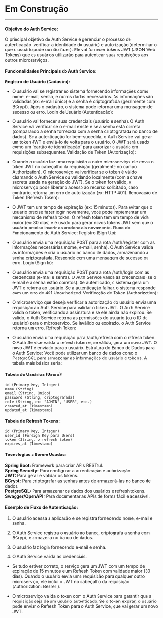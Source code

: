 # Em Construção

---
#### Objetivo do Auth Service:
O principal objetivo do Auth Service é gerenciar o processo de autenticação (verificar a identidade do usuário) e autorização (determinar o que o usuário pode ou não fazer). Ele vai fornecer tokens JWT (JSON Web Tokens) que os usuários utilizarão para autenticar suas requisições aos outros microserviços.

#### Funcionalidades Principais do Auth Service:
**Registro de Usuário (Cadastro):**

 -   O usuário vai se registrar no sistema fornecendo informações como nome, e-mail, senha, e outros dados necessários.
    As informações são validadas (ex: e-mail único) e a senha é criptografada (geralmente com BCrypt).
    Após o cadastro, o sistema pode retornar uma mensagem de sucesso ou erro.
    Login de Usuário (Autenticação):

-    O usuário vai fornecer suas credenciais (usuário e senha).
    O Auth Service vai verificar se o e-mail existe e se a senha está correta (comparando a senha fornecida com a senha criptografada no banco de dados).
    Se a autenticação for bem-sucedida, o Auth Service vai gerar um token JWT e enviá-lo de volta para o usuário.
    O JWT será usado como um “cartão de identificação” para autorizar o usuário em requisições subsequentes.
    Validação de Token (Autorização):

 -   Quando o usuário faz uma requisição a outro microserviço, ele envia o token JWT no cabeçalho da requisição (geralmente no campo Authorization).
    O microserviço vai verificar se o token é válido chamando o Auth Service ou validando localmente (com a chave secreta usada na geração do JWT).
    Se o token for válido, o microserviço pode liberar o acesso ao recurso solicitado, caso contrário, retorna um erro de autorização (ex: HTTP 401).
    Renovação de Token (Refresh Token):

 -   O JWT tem um tempo de expiração (ex: 15 minutos).
    Para evitar que o usuário precise fazer login novamente, você pode implementar um mecanismo de refresh token.
    O refresh token tem um tempo de vida maior (ex: 30 dias) e é usado para gerar novos tokens JWT sem que o usuário precise inserir as credenciais novamente.
    Fluxo de Funcionamento do Auth Service:
    Registro (Sign Up):

-    O usuário envia uma requisição POST para a rota /auth/register com as informações necessárias (nome, e-mail, senha).
    O Auth Service valida as informações e cria o usuário no banco de dados, armazenando a senha criptografada.
    Responde com uma mensagem de sucesso ou erro.
    Login (Sign In):

-   O usuário envia uma requisição POST para a rota /auth/login com as credenciais (e-mail e senha).
    O Auth Service valida as credenciais (se o e-mail e a senha estão corretos).
    Se autenticado, o sistema gera um JWT e retorna ao usuário.
    Se a autenticação falhar, o sistema responde com um erro de 401 Unauthorized.
    Verificação de Token (Authorization):
    
-   O microserviço que deseja verificar a autorização do usuário envia uma requisição ao Auth Service para validar o token JWT.
    O Auth Service valida o token, verificando a assinatura e se ele ainda não expirou.
    Se válido, o Auth Service retorna as permissões do usuário (ou o ID do usuário) para o microserviço.
    Se inválido ou expirado, o Auth Service retorna um erro.
    Refresh Token:
    
-   O usuário envia uma requisição para /auth/refresh com o refresh token.
    O Auth Service valida o refresh token e, se válido, gera um novo JWT.
    O novo JWT é enviado para o usuário.
    Estrutura do Banco de Dados para o Auth Service:
    Você pode utilizar um banco de dados como o PostgreSQL para armazenar as informações de usuário e tokens. A tabela mais básica seria:

#### Tabela de Usuários (Users):
````
id (Primary Key, Integer)
name (String)
email (String, único)
password (String, criptografada)
role (String, ex: "ADMIN", "USER", etc.)
created_at (Timestamp)
updated_at (Timestamp)
````

#### Tabela de Refresh Tokens:
````
id (Primary Key, Integer)
user_id (Foreign Key para Users)
token (String, o refresh token)
expires_at (Timestamp)

````
#### Tecnologias a Serem Usadas:
**Spring Boot:** Framework para criar APIs RESTful.  
**Spring Security:** Para configurar a autenticação e autorização.  
**JWT:** Para gerar e validar os tokens.  
**BCrypt:** Para criptografar as senhas antes de armazená-las no banco de dados.  
**PostgreSQL:** Para armazenar os dados dos usuários e refresh tokens.  
**Swagger/OpenAPI:** Para documentar as APIs de forma fácil e acessível.  
#### Exemplo de Fluxo de Autenticação:  
1. O usuário acessa a aplicação e se registra fornecendo nome, e-mail e senha.

2. O Auth Service registra o usuário no banco, criptografa a senha com BCrypt, e armazena no banco de dados.
3. O usuário faz login fornecendo e-mail e senha.

4. O Auth Service valida as credenciais.
- Se tudo estiver correto, o serviço gera um JWT com um tempo de expiração de 15 minutos e um Refresh Token com validade maior (30 dias).
Quando o usuário envia uma requisição para qualquer outro microserviço, ele inclui o JWT no cabeçalho da requisição (Authorization: Bearer <token>).

- O microserviço valida o token com o Auth Service para garantir que a requisição seja de um usuário autenticado.
Se o token expirar, o usuário pode enviar o Refresh Token para o Auth Service, que vai gerar um novo JWT.


